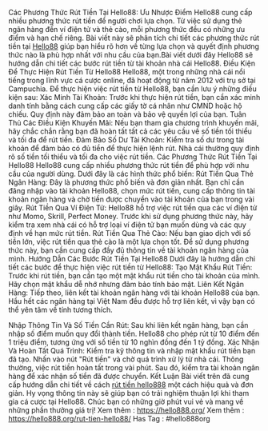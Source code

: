 Các Phương Thức Rút Tiền Tại Hello88: Ưu Nhược Điểm
Hello88 cung cấp nhiều phương thức rút tiền để người chơi lựa chọn. Từ việc sử dụng thẻ ngân hàng đến ví điện tử và thẻ cào, mỗi phương thức đều có những ưu điểm và hạn chế riêng. Bài viết này sẽ phân tích chi tiết các phương thức rút tiền tại [Hello88](https://hello888.org/) giúp bạn hiểu rõ hơn về từng lựa chọn và quyết định phương thức nào là phù hợp nhất với nhu cầu của bạn.Bài viết dưới đây Hello88 sẽ hướng dẫn chi tiết các bước rút tiền từ tài khoản nhà cái Hello88.
Điều Kiện Để Thực Hiện Rút Tiền Từ Hello88
Hello88, một trong những nhà cái nổi tiếng trong lĩnh vực cá cược online, đã hoạt động từ năm 2012 với trụ sở tại Campuchia. Để thực hiện việc rút tiền từ Hello88, bạn cần lưu ý những điều kiện sau:
Xác Minh Tài Khoản: Trước khi thực hiện rút tiền, bạn cần xác minh danh tính bằng cách cung cấp các giấy tờ cá nhân như CMND hoặc hộ chiếu. Quy định này đảm bảo an toàn và bảo vệ quyền lợi của bạn.
Tuân Thủ Các Điều Kiện Khuyến Mãi: Nếu bạn tham gia chương trình khuyến mãi, hãy chắc chắn rằng bạn đã hoàn tất tất cả các yêu cầu về số tiền tối thiểu và tối đa để rút tiền.
Đảm Bảo Số Dư Tài Khoản: Kiểm tra số dư trong tài khoản để đảm bảo có đủ tiền để thực hiện lệnh rút. Nhà cái thường quy định rõ số tiền tối thiểu và tối đa cho việc rút tiền.
Các Phương Thức Rút Tiền Tại Hello88
Hello88 cung cấp nhiều phương thức rút tiền để phù hợp với nhu cầu của người dùng. Dưới đây là các hình thức phổ biến:
Rút Tiền Qua Thẻ Ngân Hàng: Đây là phương thức phổ biến và đơn giản nhất. Bạn chỉ cần đăng nhập vào tài khoản Hello88, chọn mức rút tiền, cung cấp thông tin tài khoản ngân hàng và chờ tiền được chuyển vào tài khoản của bạn trong vài giây.
Rút Tiền Qua Ví Điện Tử: Hello88 hỗ trợ việc rút tiền qua các ví điện tử như Momo, Skrill, Perfect Money. Trước khi sử dụng phương thức này, hãy kiểm tra xem nhà cái có hỗ trợ loại ví điện tử bạn muốn dùng và các quy định về hạn mức rút tiền.
Rút Tiền Qua Thẻ Cào: Nếu bạn giao dịch với số tiền lớn, việc rút tiền qua thẻ cào là một lựa chọn tốt. Để sử dụng phương thức này, bạn cần cung cấp đầy đủ thông tin về tài khoản ngân hàng của mình.
Hướng Dẫn Các Bước Rút Tiền Tại Hello88
Dưới đây là hướng dẫn chi tiết các bước để thực hiện việc rút tiền từ Hello88:
Tạo Mật Khẩu Rút Tiền: Trước khi rút tiền, bạn cần tạo một mật khẩu rút tiền cho tài khoản của mình. Hãy chọn mật khẩu dễ nhớ nhưng đảm bảo tính bảo mật.
Liên Kết Ngân Hàng: Tiếp theo, liên kết tài khoản ngân hàng với tài khoản Hello88 của bạn. Hầu hết các ngân hàng tại Việt Nam đều được hỗ trợ liên kết, vì vậy bạn có thể yên tâm về tính tương thích.

Nhập Thông Tin Và Số Tiền Cần Rút: Sau khi liên kết ngân hàng, bạn cần nhập số điểm muốn quy đổi thành tiền. Hello88 cho phép rút từ 10 điểm đến 1 triệu điểm, tương ứng với số tiền từ 10 nghìn đồng đến 1 tỷ đồng.
Xác Nhận Và Hoàn Tất Quá Trình: Kiểm tra kỹ thông tin và nhập mật khẩu rút tiền bạn đã tạo. Nhấn vào nút "Rút tiền" và chờ quá trình xử lý từ nhà cái. Thông thường, việc rút tiền hoàn tất trong vài phút. Sau đó, kiểm tra tài khoản ngân hàng để xác nhận số tiền đã được chuyển.
Kết Luận
Bài viết trên đã cung cấp hướng dẫn chi tiết về cách [rút tiền hello888](https://hello888.org/rut-tien-hello88/) một cách hiệu quả và đơn giản. Hy vọng thông tin này sẽ giúp bạn có trải nghiệm thuận lợi khi tham gia cá cược tại Hello88. Chúc bạn có những giờ phút vui vẻ và mang về những phần thưởng giá trị!
Xem thêm : https://hello888.org/
Xem thêm : https://hello888.org/rut-tien-hello88/
Has Tag : #hello888org
